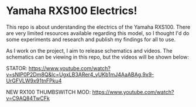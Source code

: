 # Yamaha RXS100 Electrics!

This repo is about understanding the electrics of the Yamaha RXS100. There are very limited resources available regarding this model, so I thought I'd do some experiments and research and publish my findings for all to use.


As I work on the project, I aim to release schematics and videos. The schematics can be viewing in this repo, but the videos will be shown below:

STATOR: https://www.youtube.com/watch?v=sNIP0P2Dm8Q&lc=UgxLB3ARer4_yUKb1mJ4AaABAg.9x9-UrGFVLW9x91tnFPku4


NEW RX100 THUMBSWITCH MOD: https://www.youtube.com/watch?v=C9AQ84TwCFk
